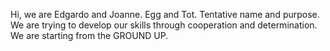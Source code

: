 Hi, we are Edgardo and Joanne. Egg and Tot. Tentative name and purpose. We are 
trying to develop our skills through cooperation and determination. We are
starting from the GROUND UP.